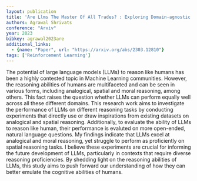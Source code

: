 ```yaml
---
layout: publication
title: 'Are Llms The Master Of All Trades? : Exploring Domain-agnostic Reasoning Skills Of Llms'
authors: Agrawal Shrivats
conference: "Arxiv"
year: 2023
bibkey: agrawal2023are
additional_links:
  - {name: "Paper", url: "https://arxiv.org/abs/2303.12810"}
tags: ['Reinforcement Learning']
---
```

The potential of large language models (LLMs) to reason like humans has been
a highly contested topic in Machine Learning communities. However, the
reasoning abilities of humans are multifaceted and can be seen in various
forms, including analogical, spatial and moral reasoning, among others. This
fact raises the question whether LLMs can perform equally well across all these
different domains. This research work aims to investigate the performance of
LLMs on different reasoning tasks by conducting experiments that directly use
or draw inspirations from existing datasets on analogical and spatial
reasoning. Additionally, to evaluate the ability of LLMs to reason like human,
their performance is evaluted on more open-ended, natural language questions.
My findings indicate that LLMs excel at analogical and moral reasoning, yet
struggle to perform as proficiently on spatial reasoning tasks. I believe these
experiments are crucial for informing the future development of LLMs,
particularly in contexts that require diverse reasoning proficiencies. By
shedding light on the reasoning abilities of LLMs, this study aims to push
forward our understanding of how they can better emulate the cognitive
abilities of humans.

